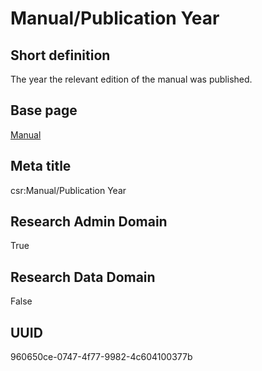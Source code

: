 # Manual/Publication Year
## Short definition
The year the relevant edition of the manual was published.
## Base page
[Manual](../Objects/Manual.md)
## Meta title
csr:Manual/Publication Year
## Research Admin Domain
True
## Research Data Domain
False
## UUID
960650ce-0747-4f77-9982-4c604100377b
